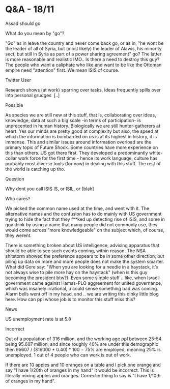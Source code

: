 # Q&A - 18/11

Assad should go

What do you mean by "go"? 

"Go" as in leave the country and never come back go, or as in, "he wont be the leader of all of Syria, but (most likely)  the leader of Alawis, his minority sect, but still  in Syria as part of a power sharing agreement" go? The latter is more reasonable and realistic IMO.. Is there a need to destroy this guy? The people who want a caliphate who like and want to be like the Ottoman empire need "attention" first. We mean ISIS of course.  

Twitter User

Research shows (at work) sparring over tasks, ideas frequently spills over into 
personal grudges  [..]

Possible

As species we are still new at this stuff, that is, collaborating over ideas, knowledge, data at such a big scale -in terms of participation- is unprecented in human history. Biologically we are still hunter-gatherers at heart. Yes our minds are pretty good at complexity but also, the speed at which the information is bombarded on us is at its highest in history, it is immense. This and similar issues around information overload are the primary topic of Future Shock. Some countries have more experience on this than others. US got there first. They  developed a predominantly white-collar work force for the first time - hence its work language, culture has probably most diverse tools (for now) in dealing with this stuff. The rest of the world is catching up tho.

Question

Why dont you call ISIS IS, or ISIL, or [blah]

Who cares?

We picked the common name used at the time, and went with it. The alternative names and the confusion has to do mainly with US government trying to hide the fact that they f**ked up detecting rise of ISIS, and some in gov think by using a name that many people did not commonly use, they would come across "more knowledgeable" on the subject which, of course, they werent.

There is something broken about US intelligence, advising apparatus that should be able to see such events coming, within reason. The NSA shitstorm showed the preference appears to be in some other direction; but piling up data on more and more people does not make the system smarter. What did Gore say: "When you are looking for a needle in a haystack, it’s not always wise to pile more hay on the haystack" (when is this guy becoming the president btw?). Even some simple stuff .. like, when Israeli government came against Hamas-PLO aggreement for united governance, which was insanely irrational, u could sense something bad was coming. Alarm bells went off in my head, and .. we are writing this dinky little blog here. How can ppl whose job is to monitor this stuff miss this?

News

US unemployment rate is at 5.8

Incorrect

Out of a population of 316 million, and the working age ppl between 25-54  being 95.607 million, and since roughly 40% are under this demographic then 95607 / (316000 * 0.40) * 100 = 75% are employed, meaning 25% is unemployed. 1 out of 4 people who can work is out of work.

If there are 10 apples and 10 oranges on a table and I pick one orange and say "I have 1/20th of oranges in my hand" it would be incorrect. This is literally mixing apples and oranges. Correcter thing to say is "I have 1/10th of oranges in my hand".















